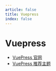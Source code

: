```yaml
---
article: false
title: Vuepress
index: false
---
```


<!-- more -->

# Vuepress

* [VuePress 官网](https://vuepress.vuejs.org/zh/)
* [VuePress 推荐主题](https://theme-hope.vuejs.press/zh/)
